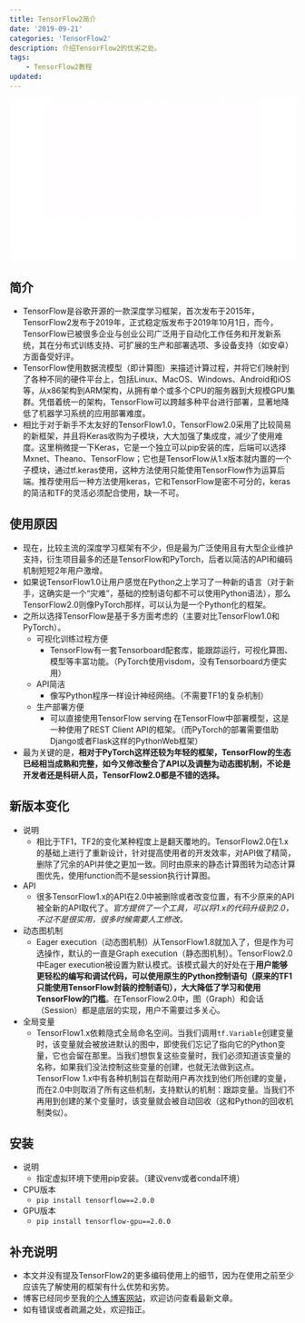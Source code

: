 ```yaml
---
title: TensorFlow2简介
date: '2019-09-21'
categories: 'TensorFlow2'
description: 介绍TensorFlow2的优劣之处。
tags: 
    - TensorFlow2教程
updated: 
---
```

<img src='/asset/2019-09-21/tf2.gif' alt='' />


## 简介
- TensorFlow是谷歌开源的一款深度学习框架，首次发布于2015年，TensorFlow2发布于2019年，正式稳定版发布于2019年10月1日，而今，TensorFlow已被很多企业与创业公司广泛用于自动化工作任务和开发新系统，其在分布式训练支持、可扩展的生产和部署选项、多设备支持（如安卓）方面备受好评。
- TensorFlow使用数据流模型（即计算图）来描述计算过程，并将它们映射到了各种不同的硬件平台上，包括Linux、MacOS、Windows、Android和iOS等，从x86架构到ARM架构，从拥有单个或多个CPU的服务器到大规模GPU集群。凭借着统一的架构，TensorFlow可以跨越多种平台进行部署，显著地降低了机器学习系统的应用部署难度。
- 相比于对于新手不太友好的TensorFlow1.0，TensorFlow2.0采用了比较简易的新框架，并且将Keras收购为子模块，大大加强了集成度，减少了使用难度。这里稍微提一下Keras，它是一个独立可以pip安装的库，后端可以选择Mxnet、Theano、TensorFlow；它也是TensorFlow从1.x版本就内置的一个子模块，通过tf.keras使用，这种方法使用只能使用TensorFlow作为运算后端。推荐使用后一种方法使用keras，它和TensorFlow是密不可分的，keras的简洁和TF的灵活必须配合使用，缺一不可。


## 使用原因
- 现在，比较主流的深度学习框架有不少，但是最为广泛使用且有大型企业维护支持，衍生项目最多的还是TensorFlow和PyTorch，后者以简洁的API和编码机制短短2年用户激增。
- 如果说TensorFlow1.0让用户感觉在Python之上学习了一种新的语言（对于新手，这确实是一个“灾难”，基础的控制语句都不可以使用Python语法），那么TensorFlow2.0则像PyTorch那样，可以认为是一个Python化的框架。
- 之所以选择TensorFlow是基于多方面考虑的（主要对比TensorFlow1.0和PyTorch）。
  - 可视化训练过程方便
    - TensorFlow有一套Tensorboard配套库，能跟踪运行，可视化算图、模型等丰富功能。（PyTorch使用visdom，没有Tensorboard方便实用）
  - API简洁
    - 像写Python程序一样设计神经网络。（不需要TF1的复杂机制）
  - 生产部署方便
    - 可以直接使用TensorFlow serving 在TensorFlow中部署模型，这是一种使用了REST Client API的框架。（而PyTorch的部署需要借助Django或者Flask这样的PythonWeb框架）
- 最为关键的是，**相对于PyTorch这样还较为年轻的框架，TensorFlow的生态已经相当成熟和完整，如今又修改整合了API以及调整为动态图机制，不论是开发者还是科研人员，TensorFlow2.0都是不错的选择。**


## 新版本变化
- 说明
  - 相比于TF1，TF2的变化某种程度上是翻天覆地的。TensorFlow2.0在1.x的基础上进行了重新设计，针对提高使用者的开发效率，对API做了精简，删除了冗余的API并使之更加一致。同时由原来的静态计算图转为动态计算图优先，使用function而不是session执行计算图。
- API
  - 很多TensorFlow1.x的API在2.0中被删除或者改变位置，有不少原来的API被全新的API取代了。*官方提供了一个工具，可以将1.x的代码升级到2.0，不过不是很实用，很多时候需要人工修改。*
- 动态图机制
  - Eager execution（动态图机制）从TensorFlow1.8就加入了，但是作为可选操作，默认的一直是Graph execution（静态图机制）。TensorFlow2.0中Eager execution被设置为默认模式。该模式最大的好处在于**用户能够更轻松的编写和调试代码，可以使用原生的Python控制语句（原来的TF1只能使用TensorFlow封装的控制语句），大大降低了学习和使用TensorFlow的门槛**。在TensorFlow2.0中，图（Graph）和会话（Session）都是底层的实现，用户不需要过多关心。
- 全局变量
  - TensorFlow1.x依赖隐式全局命名空间。当我们调用`tf.Variable`创建变量时，该变量就会被放进默认的图中，即使我们忘记了指向它的Python变量，它也会留在那里。当我们想恢复这些变量时，我们必须知道该变量的名称，如果我们没法控制这些变量的创建，也就无法做到这点。TensorFlow 1.x中有各种机制旨在帮助用户再次找到他们所创建的变量，而在2.0中则取消了所有这些机制，支持默认的机制：跟踪变量。当我们不再用到创建的某个变量时，该变量就会被自动回收（这和Python的回收机制类似）。


## 安装
- 说明
  - 指定虚拟环境下使用pip安装。（建议venv或者conda环境）
- CPU版本
  - `pip install tensorflow==2.0.0`
- GPU版本
  - `pip install tensorflow-gpu==2.0.0`


## 补充说明
- 本文并没有提及TensorFlow2的更多编码使用上的细节，因为在使用之前至少应该先了解使用的框架有什么优势和劣势。
- 博客已经同步至我的[个人博客网站](https://luanshiyinyang.github.io)，欢迎访问查看最新文章。
- 如有错误或者疏漏之处，欢迎指正。